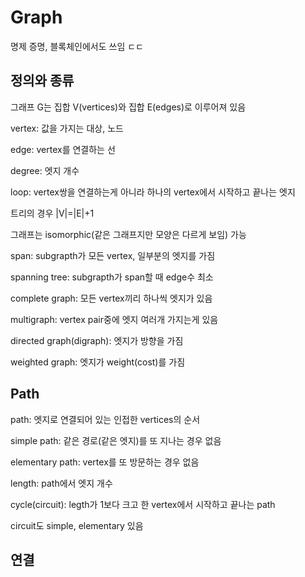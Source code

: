 # Graph
명제 증명, 블록체인에서도 쓰임 ㄷㄷ

## 정의와 종류

그래프 G는 집합 V(vertices)와 집합 E(edges)로 이루어져 있음

vertex: 값을 가지는 대상, 노드

edge: vertex를 연결하는 선

degree: 엣지 개수

loop: vertex쌍을 연결하는게 아니라 하나의 vertex에서 시작하고 끝나는 엣지

트리의 경우 |V|=|E|+1

그래프는 isomorphic(같은 그래프지만 모양은 다르게 보임) 가능

span: subgrapth가 모든 vertex, 일부분의 엣지를 가짐

spanning tree: subgrapth가 span할 때 edge수 최소

complete graph: 모든 vertex끼리 하나씩 엣지가 있음

multigraph: vertex pair중에 엣지 여러개 가지는게 있음

directed graph(digraph): 엣지가 방향을 가짐

weighted graph: 엣지가 weight(cost)를 가짐

## Path

path: 엣지로 연결되어 있는 인접한 vertices의 순서

simple path: 같은 경로(같은 엣지)를 또 지나는 경우 없음

elementary path: vertex를 또 방문하는 경우 없음

length: path에서 엣지 개수

cycle(circuit): legth가 1보다 크고 한 vertex에서 시작하고 끝나는 path

circuit도 simple, elementary 있음

## 연결
